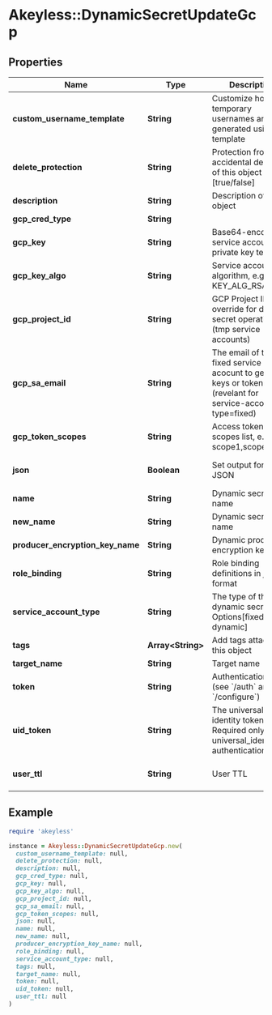# Akeyless::DynamicSecretUpdateGcp

## Properties

| Name | Type | Description | Notes |
| ---- | ---- | ----------- | ----- |
| **custom_username_template** | **String** | Customize how temporary usernames are generated using go template | [optional] |
| **delete_protection** | **String** | Protection from accidental deletion of this object [true/false] | [optional] |
| **description** | **String** | Description of the object | [optional] |
| **gcp_cred_type** | **String** |  | [optional] |
| **gcp_key** | **String** | Base64-encoded service account private key text | [optional] |
| **gcp_key_algo** | **String** | Service account key algorithm, e.g. KEY_ALG_RSA_1024 | [optional] |
| **gcp_project_id** | **String** | GCP Project ID override for dynamic secret operations (tmp service accounts) | [optional] |
| **gcp_sa_email** | **String** | The email of the fixed service acocunt to generate keys or tokens for. (revelant for service-account-type&#x3D;fixed) | [optional] |
| **gcp_token_scopes** | **String** | Access token scopes list, e.g. scope1,scope2 | [optional] |
| **json** | **Boolean** | Set output format to JSON | [optional][default to false] |
| **name** | **String** | Dynamic secret name |  |
| **new_name** | **String** | Dynamic secret name | [optional] |
| **producer_encryption_key_name** | **String** | Dynamic producer encryption key | [optional] |
| **role_binding** | **String** | Role binding definitions in json format | [optional] |
| **service_account_type** | **String** | The type of the gcp dynamic secret. Options[fixed, dynamic] | [default to &#39;fixed&#39;] |
| **tags** | **Array&lt;String&gt;** | Add tags attached to this object | [optional] |
| **target_name** | **String** | Target name | [optional] |
| **token** | **String** | Authentication token (see &#x60;/auth&#x60; and &#x60;/configure&#x60;) | [optional] |
| **uid_token** | **String** | The universal identity token, Required only for universal_identity authentication | [optional] |
| **user_ttl** | **String** | User TTL | [optional][default to &#39;60m&#39;] |

## Example

```ruby
require 'akeyless'

instance = Akeyless::DynamicSecretUpdateGcp.new(
  custom_username_template: null,
  delete_protection: null,
  description: null,
  gcp_cred_type: null,
  gcp_key: null,
  gcp_key_algo: null,
  gcp_project_id: null,
  gcp_sa_email: null,
  gcp_token_scopes: null,
  json: null,
  name: null,
  new_name: null,
  producer_encryption_key_name: null,
  role_binding: null,
  service_account_type: null,
  tags: null,
  target_name: null,
  token: null,
  uid_token: null,
  user_ttl: null
)
```

